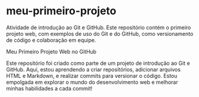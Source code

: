 # meu-primeiro-projeto
Atividade de introdução ao Git e GitHub. Este repositório contém o primeiro projeto web, com exemplos de uso do Git e do GitHub, como versionamento de código e colaboração em equipe.

Meu Primeiro Projeto Web no GitHub

Este repositório foi criado como parte de um projeto de introdução ao Git e GitHub. Aqui, estou aprendendo a criar repositórios, adicionar arquivos HTML e Markdown, e realizar commits para versionar o código.
Estou empolgada em explorar o mundo do desenvolvimento web e melhorar minhas habilidades a cada commit!
